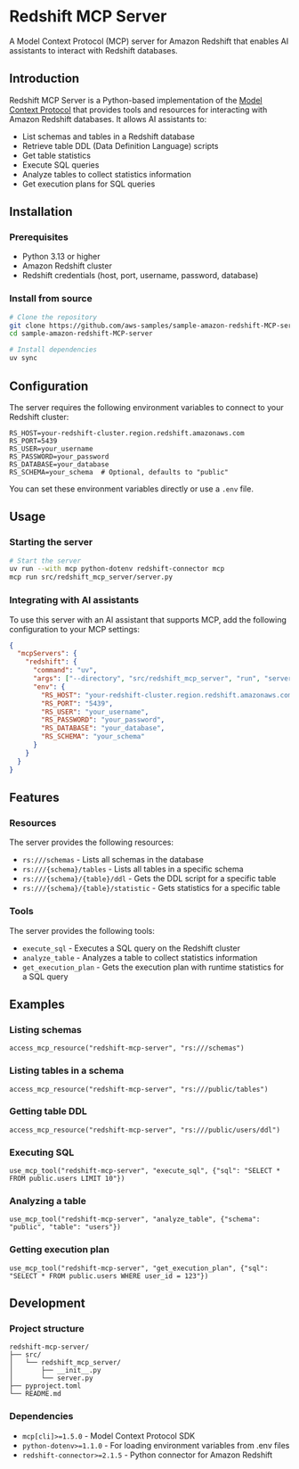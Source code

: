 # Redshift MCP Server

A Model Context Protocol (MCP) server for Amazon Redshift that enables AI assistants to interact with Redshift databases.

## Introduction

Redshift MCP Server is a Python-based implementation of the [Model Context Protocol](https://github.com/modelcontextprotocol/mcp) that provides tools and resources for interacting with Amazon Redshift databases. It allows AI assistants to:

- List schemas and tables in a Redshift database
- Retrieve table DDL (Data Definition Language) scripts
- Get table statistics
- Execute SQL queries
- Analyze tables to collect statistics information
- Get execution plans for SQL queries

## Installation

### Prerequisites

- Python 3.13 or higher
- Amazon Redshift cluster
- Redshift credentials (host, port, username, password, database)

### Install from source

```bash
# Clone the repository
git clone https://github.com/aws-samples/sample-amazon-redshift-MCP-server.git
cd sample-amazon-redshift-MCP-server

# Install dependencies
uv sync
```

## Configuration

The server requires the following environment variables to connect to your Redshift cluster:

```
RS_HOST=your-redshift-cluster.region.redshift.amazonaws.com
RS_PORT=5439
RS_USER=your_username
RS_PASSWORD=your_password
RS_DATABASE=your_database
RS_SCHEMA=your_schema  # Optional, defaults to "public"
```

You can set these environment variables directly or use a `.env` file.

## Usage

### Starting the server

```bash
# Start the server
uv run --with mcp python-dotenv redshift-connector mcp
mcp run src/redshift_mcp_server/server.py
```

### Integrating with AI assistants

To use this server with an AI assistant that supports MCP, add the following configuration to your MCP settings:

```json
{
  "mcpServers": {
    "redshift": {
      "command": "uv",
      "args": ["--directory", "src/redshift_mcp_server", "run", "server.py"],
      "env": {
        "RS_HOST": "your-redshift-cluster.region.redshift.amazonaws.com",
        "RS_PORT": "5439",
        "RS_USER": "your_username",
        "RS_PASSWORD": "your_password",
        "RS_DATABASE": "your_database",
        "RS_SCHEMA": "your_schema"
      }
    }
  }
}
```

## Features

### Resources

The server provides the following resources:

- `rs:///schemas` - Lists all schemas in the database
- `rs:///{schema}/tables` - Lists all tables in a specific schema
- `rs:///{schema}/{table}/ddl` - Gets the DDL script for a specific table
- `rs:///{schema}/{table}/statistic` - Gets statistics for a specific table

### Tools

The server provides the following tools:

- `execute_sql` - Executes a SQL query on the Redshift cluster
- `analyze_table` - Analyzes a table to collect statistics information
- `get_execution_plan` - Gets the execution plan with runtime statistics for a SQL query

## Examples

### Listing schemas

```
access_mcp_resource("redshift-mcp-server", "rs:///schemas")
```

### Listing tables in a schema

```
access_mcp_resource("redshift-mcp-server", "rs:///public/tables")
```

### Getting table DDL

```
access_mcp_resource("redshift-mcp-server", "rs:///public/users/ddl")
```

### Executing SQL

```
use_mcp_tool("redshift-mcp-server", "execute_sql", {"sql": "SELECT * FROM public.users LIMIT 10"})
```

### Analyzing a table

```
use_mcp_tool("redshift-mcp-server", "analyze_table", {"schema": "public", "table": "users"})
```

### Getting execution plan

```
use_mcp_tool("redshift-mcp-server", "get_execution_plan", {"sql": "SELECT * FROM public.users WHERE user_id = 123"})
```

## Development

### Project structure

```
redshift-mcp-server/
├── src/
│   └── redshift_mcp_server/
│       ├── __init__.py
│       └── server.py
├── pyproject.toml
└── README.md
```

### Dependencies

- `mcp[cli]>=1.5.0` - Model Context Protocol SDK
- `python-dotenv>=1.1.0` - For loading environment variables from .env files
- `redshift-connector>=2.1.5` - Python connector for Amazon Redshift
